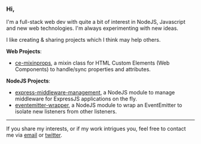 
### Hi,

I'm a full-stack web dev with quite a bit of interest in NodeJS, Javascript and new web technologies. I'm always experimenting with new ideas.

I like creating & sharing projects which I think may help others.

**Web Projects**:
- [ce-mixinprops](https://github.com/Jashepp/customElements-mixinPropertiesAttributes), a mixin class for HTML Custom Elements (Web Components) to handle/sync properties and attributes.

**NodeJS Projects**:
- [express-middleware-management](https://github.com/Jashepp/express-middleware-management), a NodeJS module to manage middleware for ExpressJS applications on the fly.
- [eventemitter-wrapper](https://github.com/Jashepp/eventemitter-wrapper), a NodeJS module to wrap an EventEmitter to isolate new listeners from other listeners.

---
If you share my interests, or if my work intrigues you, feel free to contact me via [email](mailto:unchosen.aus@gmail.com) or [twitter](https://twitter.com/MrUnchosen).
